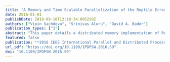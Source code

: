 ```yaml
---
title: "A Memory and Time Scalable Parallelization of the Reptile Error-Correction Code"
date: 2016-01-01
publishDate: 2019-09-10T12:18:34.095250Z
authors: ["Vipin Sachdeva", "Srinivas Aluru", "David A. Bader"]
publication_types: ["1"]
abstract: "This paper details a distributed memory implementation of Reptile, a scalable and accurate spectrum based error-correction method. Reptile uses both k-mer and adjoining k-mers (called tiles) information along with the quality scores of bases to correct substitution-based errors from next generation sequencing machines. Previous approaches to parallelize Preptile have replicated the spectrums on each node which can be prohibitive in terms of memory needed for huge datasets. Our approach distributes both the k-mer and the tile spectrum amongst the processing ranks, relying on message passing for error correction. This allows hardware with any memory size per node to be employed for error-correction using Reptile's algorithm, irrespective of the size of the dataset. As part of our implementation, we have also implemented several heuristics which can be used to run the algorithm optimally based on the advantages of the hardware used. We present our results on IBM's BlueGene/Q architecture for the E.Coli, Drosophila and the human datasets showing excellent scalability with increasing number of nodes. Using 256 nodes of BlueGene/Q, we are able to error correct E.Coli and Drosphila datasets in less than 200 seconds and 600 seconds respectively. The human dataset consisting of 1.55 billion reads is corrected in a little more than two hours using 1024 nodes of BlueGene/Q. All three datasets are corrected with Reptile's memory intensive algorithm with less than 512 MB per process."
featured: false
publication: "*2016 IEEE International Parallel and Distributed Processing Symposium Workshops, IPDPS Workshops 2016, Chicago, IL, USA, May 23-27, 2016*"
url_pdf: "https://doi.org/10.1109/IPDPSW.2016.59"
doi: "10.1109/IPDPSW.2016.59"
---
```


